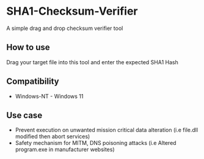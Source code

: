 # SHA1-Checksum-Verifier
A simple drag and drop checksum verifier tool 

## How to use
Drag your target file into this tool and enter the expected SHA1 Hash

## Compatibility
* Windows-NT - Windows 11

## Use case
* Prevent execution on unwanted mission critical data alteration (i.e file.dll modified then abort services)
* Safety mechanism for MITM, DNS poisoning attacks (i.e Altered program.exe in manufacturer websites) 

